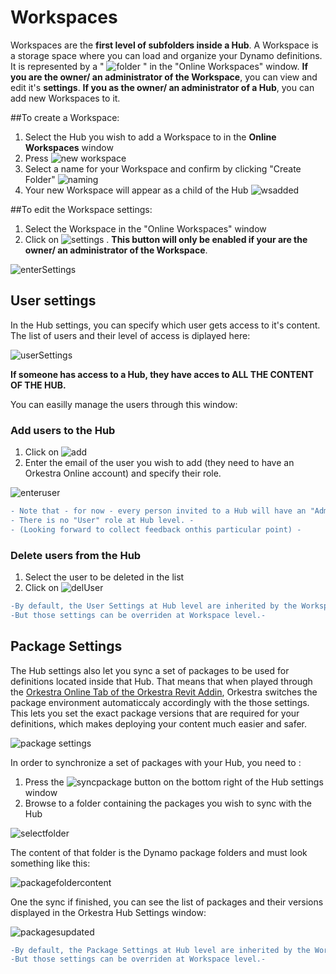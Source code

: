 # Workspaces 
Workspaces are the **first level of subfolders inside a Hub**.
A Workspace is a storage space where you can load and organize your Dynamo definitions. It is represented by a " ![folder](https://datashapes.files.wordpress.com/2020/05/workspace.png?) " in the "Online Workspaces" window.
**If you are the owner/ an administrator of the Workspace**, you can view and edit it's **settings**. **If you as the owner/ an administrator of a Hub**, you can add new Workspaces to it. 

##To create a Workspace:
1. Select the Hub you wish to add a Workspace to in the **Online Workspaces** window
2. Press  ![new workspace](https://datashapes.files.wordpress.com/2020/05/addworkspace.png?)
3. Select a name for your Workspace and confirm by clicking "Create Folder"
![naming](https://datashapes.files.wordpress.com/2020/05/namingws.png?)
4. Your new Workspace will appear as a child of the Hub
![wsadded](https://datashapes.files.wordpress.com/2020/05/wsadded.png?)

##To edit the Workspace settings:
1. Select the Workspace in the "Online Workspaces" window 
2. Click on ![settings](https://datashapes.files.wordpress.com/2020/05/hub-settings.png?) . **This button will only be enabled if your are the owner/ an administrator of the Workspace**.

![enterSettings](https://datashapes.files.wordpress.com/2020/05/hu-settings-_.png?)

## User settings

In the Hub settings, you can specify which user gets access to it's content. The list of users and their level of access is diplayed here:

![userSettings](https://datashapes.files.wordpress.com/2020/05/usersettings.png?)

**If someone has access to a Hub, they have acces to ALL THE CONTENT OF THE HUB.**

You can easilly manage the users through this window:

### Add users to the Hub
1. Click on ![add](https://datashapes.files.wordpress.com/2020/05/adduser.png?)
2. Enter the email of the user you wish to add (they need to have an Orkestra Online account) and specify their role.

![enteruser](https://datashapes.files.wordpress.com/2020/05/enteruser.png?)

```diff
- Note that - for now - every person invited to a Hub will have an "Admin" role. -
- There is no "User" role at Hub level. -
- (Looking forward to collect feedback onthis particular point) -
```
### Delete users from the Hub
1. Select the user to be deleted in the list 
2. Click on ![delUser](https://datashapes.files.wordpress.com/2020/05/deluser.png?)

```diff
-By default, the User Settings at Hub level are inherited by the Workspaces located inside the Hub.-
-But those settings can be overriden at Workspace level.-
```

## Package Settings

The Hub settings also let you sync a set of packages to be used for definitions located inside that Hub. That means that when played through the [Orkestra Online Tab of the Orkestra Revit Addin](https://github.com/MostafaElAyoubi/Orkestra_Online/wiki/Orkestra-Online-Player-Tab), Orkestra switches the package environment automaticcaly accordingly with the those settings. 
This lets you set the exact package versions that are required for your definitions, which makes deploying your content much easier and safer.

![package settings](https://datashapes.files.wordpress.com/2020/05/synpackages.png?)

In order to synchronize a set of packages with your Hub, you need to : 
1. Press the ![syncpackage](https://datashapes.files.wordpress.com/2020/05/synpackages-1.png?) button on the bottom right of the Hub settings window
2. Browse to a folder containing the packages you wish to sync with the Hub

![selectfolder](https://datashapes.files.wordpress.com/2020/05/set-package-folder-1.png?)

The content of that folder is the Dynamo package folders and must look something like this:

![packagefoldercontent](https://datashapes.files.wordpress.com/2020/05/packages-1.png?)

One the sync if finished, you can see the list of packages and their versions displayed in the Orkestra Hub Settings window:

![packagesupdated](https://datashapes.files.wordpress.com/2020/05/packages-updated.png?)

```diff
-By default, the Package Settings at Hub level are inherited by the Workspaces located inside the Hub.-
-But those settings can be overriden at Workspace level.-
```